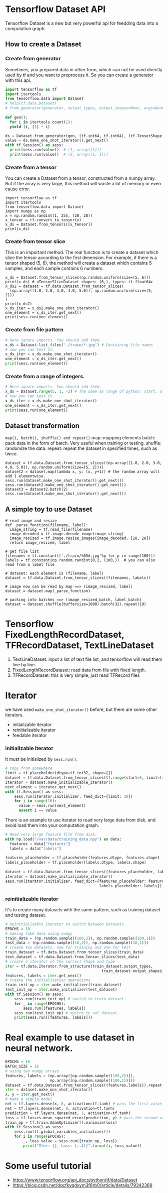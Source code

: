 # Tensorflow Dataset API
Tensorflow Dataset is a new but very powerful api for feedding data into a computation graph.

## How to create a Dataset
### Create from generator
Sometimes, you prepared data in other form, which can not be used directly used by tf and you want to preprocess it. So you can create a generator with this api.
```python
import tensorflow as tf
import itertools
from tensorflow.data import Dataset
# help(tf.data.Dataset)
# from_generator(generator, output_types, output_shapes=None, args=None)
    
def gen():
  for i in itertools.count(1):
  yield (i, [1] * i)

ds = Dataset.from_generator(gen, (tf.int64, tf.int64), (tf.TensorShape([]), tf.TensorShape([None])))
value = ds.make_one_shot_iterator().get_next()
with tf.Session() as sess:
  print(sess.run(value))  # (1, array([1]))
  print(sess.run(value))  # (2, array([1, 1]))
```

### Create from a tensor
You can create a Dataset from a tensor, constructed from a numpy array. But if the array is very large, this method will waste a lot of memory or even cause error.
```
import tensorflow as tf
import itertools
from tensorflow.data import Dataset
import numpy as np
x = np.random.randint(1, 255, (28, 28))
x_tensor = tf.convert_to_tensor(x)
x_ds = Dataset.from_tensors([x_tensor])
print(x_ds)
```

### Create from tensor slice
This is an important method. The real function is to create a dataset which slice the tensor according to the first dimension. For example, if there is a tensor shaped (5, 6), the method will create a dataset which contains 5 samples, and each sample contains 6 numbers.
```
x_ds = Dataset.from_tensor_slices(np.random.uniform(size=(5, 6)))
print(x_ds) # <TensorSliceDataset shapes: (6,), types: tf.float64>
x_ds2 = dataset = tf.data.Dataset.from_tensor_slices(
  (np.array([1.0, 2.0, 3.0, 4.0, 5.0]), np.random.uniform(size=(5, 2)))
)
print(x_ds2)
x_ds_iter = x_ds2.make_one_shot_iterator()
one_element = x_ds_iter.get_next()
print(sess.run(one_element))
```

### Create from file pattern
```python
# Here ignore imports. You should add them.
x_ds = Dataset.list_files('./train/*.jpg') # Containing file names
# now you can test it.
x_ds_iter = x_ds.make_one_shot_iterator()
one_element = x_ds_iter.get_next()
print(sess.run(one_element))
```

### Create from a range of integers.
```python
# Here ignore imports. You should add them.
x_ds = Dataset.range(5, 1, -2) # The same as range of python: start, stop, step
# now you can test it.
x_ds_iter = x_ds.make_one_shot_iterator()
one_element = x_ds_iter.get_next()
print(sess.run(one_element))
```

## Dataset transformation
` map(), batch(), shuffle() and repeat() `
map: mapping elements
batch: pack data in the form of batch. Very useful when training or testing.
shuffle: randomize the data.
repeat: repeat the dataset in specified times, such as twice.
```
dataset = tf.data.Dataset.from_tensor_slices((np.array([1.0, 2.0, 3.0, 4.0, 5.0]), np.random.uniform(size=(5, 2))))
dataset2 = dataset.map(lambda x, y: (x, y+1)) # the random array will add 1 elementwise.
sess.run(dataset.make_one_shot_iterator().get_next())
sess.run(dataset2.make_one_shot_iterator().get_next())
dataset3 = dataset2.batch(2)
sess.run(dataset3.make_one_shot_iterator().get_next())
```

## A simple toy to use Dataset
```
# read image and resize
def _parse_function(filename, label):
  image_string = tf.read_file(filename)
  image_decoded = tf.image.decode_image(image_string)
  image_resized = tf.image.resize_images(image_decoded, [28, 28])
  return image_resized, label
 
# get file list
filenames = tf.constant(['./train/%05d.jpg'%p for p in range(100)])
labels = tf.constant(np.random.randint(0,2, (100,))  # you can also read from a label file
 
# dataset: each element is (filename, label)
dataset = tf.data.Dataset.from_tensor_slices((filenames, labels))
 
# image now can be read by map ==> (image_resized, label)
dataset = dataset.map(_parse_function)
 
# packing into batches ==> (image_resized_batch, label_batch)
dataset = dataset.shuffle(buffersize=1000).batch(32).repeat(10)
```

# Tensorflow FixedLengthRecordDataset, TFRecordDataset, TextLineDataset
1. TextLineDataset: input a list of text file list, and tensorflow will read them line by line.
2. FixedLengthRecordDataset: read data from file with fixed length.
3. TFRecordDataset: this is very simple, just read TFRecord files

# Iterator
we have used `make_one_shot_iterator()` before, but there are some other iterators.
* initializable iterator
* reinitializable iterator
* feedable iterator

### initializable iterator
It must be initialized by `sess.run()`.
```python
# copy from somewhere
limit = tf.placeholder(dtype=tf.int32, shape=[])
dataset = tf.data.Dataset.from_tensor_slices(tf.range(start=0, limit=limit))
iterator = dataset.make_initializable_iterator()
next_element = iterator.get_next()
with tf.Session() as sess:
    sess.run(iterator.initializer, feed_dict={limit: 10})
    for i in range(10):
      value = sess.run(next_element)
      assert i == value
```
There is an example to use iterator to read very large data from disk, and avoid load them into your computation graph.
```python
# Read very large feature file from disk.
with np.load("/var/data/training_data.npy") as data:
  features = data["features"]
  labels = data["labels"]
 
features_placeholder = tf.placeholder(features.dtype, features.shape)
labels_placeholder = tf.placeholder(labels.dtype, labels.shape)
 
dataset = tf.data.Dataset.from_tensor_slices((features_placeholder, labels_placeholder))
iterator = dataset.make_initializable_iterator()
sess.run(iterator.initializer, feed_dict={features_placeholder: features,
                                          labels_placeholder: labels})

```

### reinitializable iterator
It's to create many datasets with the same pattern, such as training dataset and testing dataset.
```python
# Reinitializable iterator to switch between Datasets
EPOCHS = 10
# making fake data using numpy
train_data = (np.random.sample((100,2)), np.random.sample((100,1)))
test_data = (np.random.sample((10,2)), np.random.sample((10,1)))
# create two datasets, one for training and one for test
train_dataset = tf.data.Dataset.from_tensor_slices(train_data)
test_dataset = tf.data.Dataset.from_tensor_slices(test_data)
# create a iterator of the correct shape and type
iter = tf.data.Iterator.from_structure(train_dataset.output_types,
                                           train_dataset.output_shapes)
features, labels = iter.get_next()
# create the initialisation operations
train_init_op = iter.make_initializer(train_dataset)
test_init_op = iter.make_initializer(test_dataset)
with tf.Session() as sess:
    sess.run(train_init_op) # switch to train dataset
    for _ in range(EPOCHS):
        sess.run([features, labels])
    sess.run(test_init_op) # switch to val dataset.
    print(sess.run([features, labels]))
```

# Real example to use dataset in neural network.
```python
EPOCHS = 10
BATCH_SIZE = 16
# using two numpy arrays
features, labels = (np.array([np.random.sample((100,2))]), 
                    np.array([np.random.sample((100,1))]))
dataset = tf.data.Dataset.from_tensor_slices((features,labels)).repeat().batch(BATCH_SIZE)
iter = dataset.make_one_shot_iterator()
x, y = iter.get_next()
# make a simple model
net = tf.layers.dense(x, 8, activation=tf.tanh) # pass the first value from iter.get_next() as input
net = tf.layers.dense(net, 8, activation=tf.tanh)
prediction = tf.layers.dense(net, 1, activation=tf.tanh)
loss = tf.losses.mean_squared_error(prediction, y) # pass the second value from iter.get_net() as label
train_op = tf.train.AdamOptimizer().minimize(loss)
with tf.Session() as sess:
    sess.run(tf.global_variables_initializer())
    for i in range(EPOCHS):
        _, loss_value = sess.run([train_op, loss])
        print("Iter: {}, Loss: {:.4f}".format(i, loss_value))
```
# Some useful tutorial
* https://www.tensorflow.org/api_docs/python/tf/data/Dataset
* https://blog.csdn.net/dqcfkyqdxym3f8rb0/article/details/79342369
